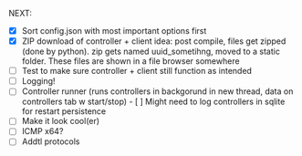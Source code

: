 NEXT:

 - [X] Sort config.json with most important options first
 - [X] ZIP download of controller + client
       idea: post compile, files get zipped (done by python). zip gets named uuid_sometihng, moved to a static folder. These files are shown in a file browser somewhere
 - [ ] Test to make sure controller + client still function as intended
 - [ ] Logging!
 - [ ] Controller runner (runs controllers in backgorund in new thread, data on controllers tab w start/stop)
        - [ ] Might need to log controllers in sqlite for restart persistence
 - [ ] Make it look cool(er)
 - [ ] ICMP x64?
 - [ ] Addtl protocols